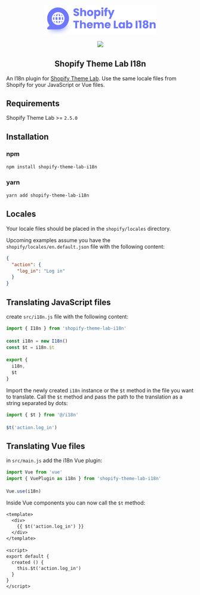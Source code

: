 <!-- logo (start) -->
<p align="center">
  <img src=".github/img/logo.svg" width="300px">
</p>
<!-- logo (end) -->

<!-- badges (start) -->
<p align="center">
  <img src="https://img.shields.io/github/package-json/v/uicrooks/shopify-theme-lab-i18n?color=%236e78ff">
</p>
<!-- badges (end) -->

<!-- title / description (start) -->
<h2 align="center">Shopify Theme Lab I18n</h2>

An I18n plugin for [Shopify Theme Lab](https://github.com/uicrooks/shopify-theme-lab). Use the same locale files from Shopify for your JavaScript or Vue files.
<!-- title / description (end) -->

## Requirements
Shopify Theme Lab >= `2.5.0`

## Installation

### npm
```sh
npm install shopify-theme-lab-i18n
```

### yarn
```sh
yarn add shopify-theme-lab-i18n
```

## Locales

Your locale files should be placed in the `shopify/locales` directory.

Upcoming examples assume you have the `shopify/locales/en.default.json` file with the following content:

```json
{
  "action": {
    "log_in": "Log in"
  }
}
```

## Translating JavaScript files

create `src/i18n.js` file with the following content:

```js
import { I18n } from 'shopify-theme-lab-i18n'

const i18n = new I18n()
const $t = i18n.$t

export {
  i18n,
  $t
}
```

Import the newly created `i18n` instance or the `$t` method in the file you want to translate. Call the `$t` method and pass the path to the translation as a string separated by dots:

```js
import { $t } from '@/i18n'

$t('action.log_in')
```

## Translating Vue files

in `src/main.js` add the i18n Vue plugin:

```js
import Vue from 'vue'
import { VuePlugin as i18n } from 'shopify-theme-lab-i18n'

Vue.use(i18n)
```

Inside Vue components you can now call the `$t` method:

```vue
<template>
  <div>
    {{ $t('action.log_in') }}
  </div>
</template>

<script>
export default {
  created () {
    this.$t('action.log_in')
  }
}
</script>
```
